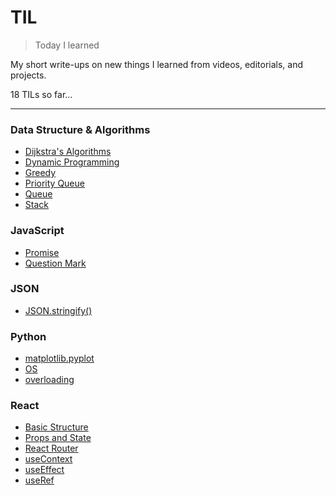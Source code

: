 # TIL
>Today I learned

My short write-ups on new things I learned from videos, editorials, and projects.  

18 TILs so far...  

---

### Data Structure & Algorithms
- [Dijkstra's Algorithms](https://github.com/jbcolby0063/til/blob/main/algorithms/dijkstra.md)
- [Dynamic Programming](https://github.com/jbcolby0063/til/blob/main/algorithms/dynamic-programming.md)
- [Greedy](https://github.com/jbcolby0063/til/blob/main/algorithms/greedy.md)
- [Priority Queue](https://github.com/jbcolby0063/til/blob/main/algorithms/priority-queue.md)
- [Queue](https://github.com/jbcolby0063/til/blob/main/algorithms/queue.md)
- [Stack](https://github.com/jbcolby0063/til/blob/main/algorithms/stack.md)

### JavaScript
- [Promise](https://github.com/jbcolby0063/til/blob/main/javascript/promise.md)
- [Question Mark](https://github.com/jbcolby0063/til/blob/main/javascript/question-mark.md)

### JSON
- [JSON.stringify()](https://github.com/jbcolby0063/til/blob/main/json/stringify.md)

### Python
- [matplotlib.pyplot](https://github.com/jbcolby0063/til/blob/main/python/matplotlib_pyplot.md)
- [OS](https://github.com/jbcolby0063/til/blob/main/python/os.md)
- [overloading](https://github.com/jbcolby0063/til/blob/main/python/overloading.md)

### React
- [Basic Structure](https://github.com/jbcolby0063/til/blob/main/react/basic-structure.md)
- [Props and State](https://github.com/jbcolby0063/til/blob/main/react/props-and-state.md)
- [React Router](https://github.com/jbcolby0063/til/blob/main/react/react-router.md)
- [useContext](https://github.com/jbcolby0063/til/blob/main/react/useContext.md)
- [useEffect](https://github.com/jbcolby0063/til/blob/main/react/useEffect.md)
- [useRef](https://github.com/jbcolby0063/til/blob/main/react/useRef.md)
